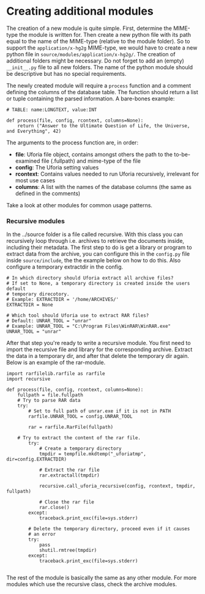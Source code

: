 Creating additional modules
==========================
The creation of a new module is quite simple. First, determine the MIME-type the module is written for. Then create a new python file with its path equal to the name of the MIME-type (relative to the module folder). So to support the `application/x-hg2g` MIME-type, we would have to create a new python file in `source/modules/application/x-hg2g/`. The creation of additional folders might be necessary. Do not forget to add an (empty) `__init__.py` file to all new folders. The name of the python module should be descriptive but has no special requirements.

The newly created module will require a `process` function and a comment defining the columns of the database table. The function should return a list or tuple containing the parsed information. A bare-bones example:
```
# TABLE: name:LONGTEXT, value:INT

def process(file, config, rcontext, columns=None):
    return ("Answer to the Ultimate Question of Life, the Universe, and Everything", 42)
```

The arguments to the process function are, in order:

* **file**: Uforia file object, contains amongst others the path to the to-be-examined file (.fullpath) and mime-type of the file
* **config**: The Uforia setting values
* **rcontext**: Contains values needed to run Uforia recursively, irrelevant for most use cases
* **columns**: A list with the names of the database columns (the same as defined in the comments)

Take a look at other modules for common usage patterns.

### Recursive modules
In the ../source folder is a file called recursive. With this class you can recursively loop through i.e. archives to retrieve the documents inside, including their metadata. The first step to do is get a library or program to extract data from the archive, you can configure this in the `config.py` file inside `source/include`, the the example below on how to do this. Also configure a temporary extractdir in the config.
```
# In which directory should Uforia extract all archive files?
# If set to None, a temporary directory is created inside the users default
# temporary direcotory.
# Example: EXTRACTDIR = '/home/ARCHIVES/'
EXTRACTDIR = None

# Which tool should Uforia use to extract RAR files?
# Default: UNRAR_TOOL = "unrar"
# Example: UNRAR_TOOL = "C:\Program Files\WinRAR\WinRAR.exe"
UNRAR_TOOL = "unrar"
```

After that step you're ready to write a recursive module. You first need to import the recursive file and library for the corresponding archive. Extract the data in a temporary dir, and after that delete the temporary dir again. Below is an example of the rar-module.
```
import rarfilelib.rarfile as rarfile
import recursive

def process(file, config, rcontext, columns=None):
    fullpath = file.fullpath
    # Try to parse RAR data
    try:
        # Set to full path of unrar.exe if it is not in PATH
        rarfile.UNRAR_TOOL = config.UNRAR_TOOL

        rar = rarfile.RarFile(fullpath)
        
    # Try to extract the content of the rar file.
        try:
            # Create a temporary directory
            tmpdir = tempfile.mkdtemp("_uforiatmp", dir=config.EXTRACTDIR)

            # Extract the rar file
            rar.extractall(tmpdir)

            recursive.call_uforia_recursive(config, rcontext, tmpdir, fullpath)

            # Close the rar file
            rar.close()
        except:
            traceback.print_exc(file=sys.stderr)
        
        # Delete the temporary directory, proceed even if it causes
        # an error
        try:
            pass
            shutil.rmtree(tmpdir)
        except:
            traceback.print_exc(file=sys.stderr)
            
```
The rest of the module is basically the same as any other module. For more modules which use the recursive class, check the archive modules.